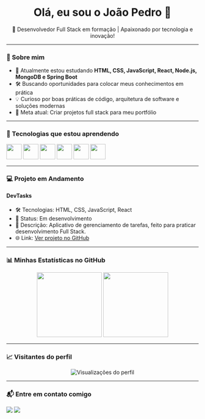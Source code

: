 <h1 align="center">Olá, eu sou o João Pedro 👋</h1>

<p align="center">🚀 Desenvolvedor Full Stack em formação | Apaixonado por tecnologia e inovação!</p>

---

### 🧠 Sobre mim

- 🌱 Atualmente estou estudando **HTML, CSS, JavaScript, React, Node.js, MongoDB e Spring Boot**  
- 🛠️ Buscando oportunidades para colocar meus conhecimentos em prática  
- 💡 Curioso por boas práticas de código, arquitetura de software e soluções modernas  
- 🎯 Meta atual: Criar projetos full stack para meu portfólio

---

### 🚀 Tecnologias que estou aprendendo

<p align="left">
  <img src="https://cdn.jsdelivr.net/gh/devicons/devicon/icons/html5/html5-original.svg" width="40" />
  <img src="https://cdn.jsdelivr.net/gh/devicons/devicon/icons/css3/css3-original.svg" width="40" />
  <img src="https://cdn.jsdelivr.net/gh/devicons/devicon/icons/javascript/javascript-original.svg" width="40" />
  <img src="https://cdn.jsdelivr.net/gh/devicons/devicon/icons/react/react-original.svg" width="40" />
  <img src="https://cdn.jsdelivr.net/gh/devicons/devicon/icons/nodejs/nodejs-original.svg" width="40" />
  <img src="https://cdn.jsdelivr.net/gh/devicons/devicon/icons/mongodb/mongodb-original.svg" width="40" />
</p>

---

### 💻 Projeto em Andamento

#### DevTasks
- 🛠️ Tecnologias: HTML, CSS, JavaScript, React
- 🔗 Status: Em desenvolvimento
- 📌 Descrição: Aplicativo de gerenciamento de tarefas, feito para praticar desenvolvimento Full Stack.
- 🌐 Link: [Ver projeto no GitHub](https://github.com/Jotap-stack/DevTasks)

---

### 📊 Minhas Estatísticas no GitHub

<div align="center">
  <img height="170" src="https://github-readme-stats.vercel.app/api?username=Jotap-stack&show_icons=true&theme=github_dark&count_private=true" />
  <img height="170" src="https://github-readme-stats.vercel.app/api/top-langs/?username=Jotap-stack&layout=compact&theme=github_dark" />
</div>

---

### 📈 Visitantes do perfil

<p align="center">
  <img src="https://komarev.com/ghpvc/?username=Jotap-stack&color=blue&style=flat" alt="Visualizações do perfil" />
</p>

---

### 📬 Entre em contato comigo

<p>
  <a href="mailto:jpleite948@gmail.com"><img src="https://img.shields.io/badge/email-%23D14836.svg?style=for-the-badge&logo=gmail&logoColor=white"/></a>
  <a href="https://www.linkedin.com/in/jo%C3%A3o-pedro-ven%C3%A2ncio-leite-2a825a342/"><img src="https://img.shields.io/badge/linkedin-%230077B5.svg?style=for-the-badge&logo=linkedin&logoColor=white"/></a>
</p>
